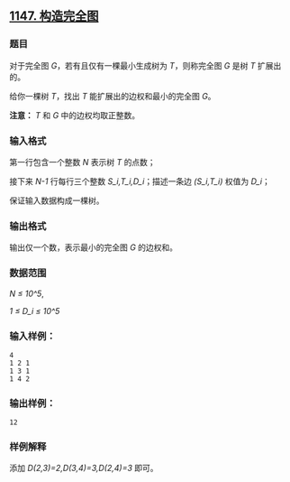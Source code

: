 ## [1147. 构造完全图](https://www.acwing.com/problem/content/1149/)

### 题目

对于完全图 *G*，若有且仅有一棵最小生成树为 *T*，则称完全图 *G* 是树 *T* 扩展出的。

给你一棵树 *T*，找出 *T* 能扩展出的边权和最小的完全图 *G*。

**注意：** *T* 和 *G* 中的边权均取正整数。

### 输入格式

第一行包含一个整数 *N* 表示树 *T* 的点数；

接下来 *N-1* 行每行三个整数 *S_i,T_i,D_i*；描述一条边 *(S_i,T_i)* 权值为 *D_i*；

保证输入数据构成一棵树。

### 输出格式

输出仅一个数，表示最小的完全图 *G* 的边权和。

### 数据范围

*N ≤ 10^5*,

*1 ≤ D_i ≤ 10^5*

### 输入样例：

```
4
1 2 1
1 3 1
1 4 2
```

### 输出样例：

```
12
```

### 样例解释

添加 *D(2,3)=2,D(3,4)=3,D(2,4)=3* 即可。
